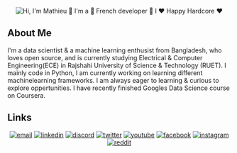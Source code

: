 <p align="center">
  <img src="https://github.com/matyo91/matyo91/raw/main/assets/github.gif" alt="Hi, I'm Mathieu 👋 I'm a 🚀 French developer 🚀 I ❤️ Happy Hardcore ❤️">
</p>

<!--
How to make this gif ?

I made my with https://codesandbox.io/s/github-profile-2ijk7
Then i recorded my screen to gif on Mac with Quicktime  and save result to [assets/github.mov](assets/github.mov)
This [gist](https://gist.github.com/tskaggs/6394639) help me to create a dedicated command that convert MOV to GIF.
Type this command `make generate-gif` to generate [assets/github.gif](assets/github.gif)
-->

## About Me

I'm a data scientist & a machine learning enthusist from Bangladesh, who loves open source, and is currently studying Electrical & Computer Engineering(ECE) in Rajshahi University of Science & Technology (RUET). I mainly code in Python, I am currently working on learning different machinelearning frameworks. I am always eager to learning & curious to explore oppertunities. I have recently finished Googles Data Science course on Coursera. 
<!-- BLOG-POST-LIST:END -->

## Links

<p align="center">
  <a href="munawark7@gmail.com"><img src="https://img.icons8.com/color/96/000000/gmail.png" alt="email"/></a>
  <a href="https://www.linkedin.com/in/munawark7/"><img src="https://img.icons8.com/color/96/000000/linkedin.png" alt="linkedin"/></a>
  <a href="http://discord.com/users/747440309180563456"><img src="https://img.icons8.com/color/96/000000/discord-logo.png" alt="discord"/></a>
  <a href="https://twitter.com/matyo91"><img src="https://img.icons8.com/color/96/000000/twitter-squared.png" alt="twitter"/></a>
  <a href="https://www.youtube.com/user/matyo91"><img src="https://img.icons8.com/color/96/000000/youtube.png" alt="youtube"/></a>
  <a href="https://www.facebook.com/fahim.munawar/"><img src="https://img.icons8.com/color/96/000000/facebook.png" alt="facebook"/></a>
  <a href=https://www.instagram.com/bee_fahim/"><img src="https://img.icons8.com/color/96/000000/instagram-new.png" alt="instagram"/></a>
  <a href="https://www.reddit.com/user/Fahim-Muna"><img src="https://img.icons8.com/color/96/000000/reddit.png" alt="reddit"/></a>
</p>

